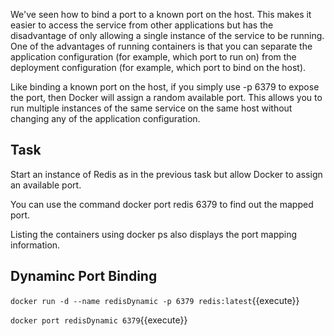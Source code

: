 

We've seen how to bind a port to a known port on the host. This makes it easier to access the service from other applications but has the disadvantage of only allowing a single instance of the service to be running. One of the advantages of running containers is that you can separate the application configuration (for example, which port to run on) from the deployment configuration (for example, which port to bind on the host).

Like binding a known port on the host, if you simply use -p 6379 to expose the port, then Docker will assign a random available port. This allows you to run multiple instances of the same service on the same host without changing any of the application configuration.

## Task

Start an instance of Redis as in the previous task but allow Docker to assign an available port.

You can use the command docker port redis 6379 to find out the mapped port.

Listing the containers using docker ps also displays the port mapping information.


## Dynaminc Port Binding

`docker run -d --name redisDynamic -p 6379 redis:latest`{{execute}}

`docker port redisDynamic 6379`{{execute}}